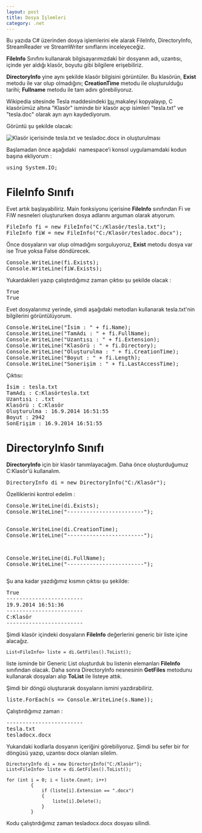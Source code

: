 ```yaml
---
layout: post
title: Dosya İşlemleri
category: .net
---
```


Bu yazıda C# üzerinden dosya işlemlerini ele alarak FileInfo, DirectoryInfo, StreamReader ve StreamWriter sınıflarını inceleyeceğiz.

<strong>FileInfo</strong> Sınıfını kullanarak bilgisayarımızdaki bir dosyanın adı, uzantısı, içinde yer aldığı klasör, boyutu gibi bilgilere erişebiliriz.

<strong>DirectoryInfo</strong> yine aynı şekilde klasör bilgisini görüntüler. Bu klasörün, <strong>Exist</strong> metodu ile var olup olmadığını; <strong>CreationTime</strong> metodu ile oluşturulduğu tarihi; <strong>Fullname</strong> metodu ile tam adını görebiliyoruz.

Wikipedia sitesinde Tesla maddesindeki <a title="Tesla" href="http://tr.wikipedia.org/wiki/Nikola_Tesla" target="_blank">bu </a>makaleyi kopyalayıp, C klasörümüz altına "Klasör" isminde bir klasör açıp isimleri "tesla.txt" ve "tesla.doc" olarak ayrı ayrı kaydediyorum.

Görüntü şu şekilde olacak:

<img class="aligncenter wp-image-344 size-full" src="{{ site.baseurl }}/images/tesla1.png" alt="Klasör içerisinde tesla.txt ve tesladoc.docx in oluşturulması"  />

Başlamadan önce aşağıdaki  namespace’i konsol uygulamamdaki kodun başına ekliyorum :
<pre class="toolbar-overlay:false lang:c# decode:true">using System.IO;</pre>
<h1>FileInfo Sınıfı</h1>
Evet artık başlayabiliriz. Main fonksiyonu içerisine <strong>FileInfo</strong> sınıfından Fi ve FiW nesneleri oluştururken dosya adlarını arguman olarak atıyorum.
<pre class="toolbar-overlay:false lang:c# decode:true">FileInfo fi = new FileInfo("C:/Klasör/tesla.txt");
FileInfo fiW = new FileInfo("C:/Klasör/tesladoc.docx");</pre>
Önce dosyaların var olup olmadığını sorguluyoruz, <strong>Exist</strong> metodu dosya var ise True yoksa False döndürecek.
<pre class="toolbar-overlay:false lang:c# decode:true">Console.WriteLine(fi.Exists);
Console.WriteLine(fiW.Exists);</pre>
Yukardakileri yazıp çalıştırdığımız zaman çıktısı şu şekilde olacak :
<pre class="theme:dark-terminal toolbar-overlay:false lang:default decode:true">True
True</pre>
Evet dosyalarımız yerinde, şimdi aşağıdaki metodları kullanarak tesla.txt'nin bilgilerini görüntülüyorum.
<pre class="toolbar-overlay:false lang:default decode:true">Console.WriteLine("İsim : " + fi.Name);
Console.WriteLine("TamAdı : " + fi.FullName);
Console.WriteLine("Uzantısı : " + fi.Extension);
Console.WriteLine("Klasörü : " + fi.Directory);
Console.WriteLine("Oluşturulma : " + fi.CreationTime);
Console.WriteLine("Boyut : " + fi.Length);
Console.WriteLine("Sonerişim : " + fi.LastAccessTime);
</pre>
Çıktısı:
<pre class="theme:dark-terminal toolbar-overlay:false lang:default decode:true">İsim : tesla.txt
TamAdı : C:Klasörtesla.txt
Uzantısı : .txt
Klasörü : C:Klasör
Oluşturulma : 16.9.2014 16:51:55
Boyut : 2942
SonErişim : 16.9.2014 16:51:55</pre>
<h1>DirectoryInfo Sınıfı</h1>
<strong>DirectoryInfo</strong> için bir klasör tanımlayacağım. Daha önce oluşturduğumuz C:Klasör'ü kullanalım.
<pre class="toolbar-overlay:false lang:c# decode:true ">DirectoryInfo di = new DirectoryInfo("C:/Klasör");
</pre>
Özelliklerini kontrol edelim :
<pre class="toolbar-overlay:false lang:c# decode:true">Console.WriteLine(di.Exists);
Console.WriteLine("------------------------");

Console.WriteLine(di.CreationTime);
Console.WriteLine("------------------------");

Console.WriteLine(di.FullName);
Console.WriteLine("------------------------");
</pre>
Şu ana kadar yazdığımız kısmın çıktısı şu şekilde:
<pre class="theme:dark-terminal toolbar-overlay:false lang:default decode:true">True
------------------------
19.9.2014 16:51:36
------------------------
C:Klasör
------------------------</pre>

Şimdi klasör içindeki dosyaların <strong>FileInfo</strong> değerlerini generic bir liste içine alacağız.

```
List<FileInfo> liste = di.GetFiles().ToList();
```

liste isminde bir Generic List oluşturduk bu listenin elemanları <strong>FileInfo</strong> sınıfından olacak. Daha sonra DirectoryInfo nesnesinin <strong>GetFiles</strong> metodunu kullanarak dosyaları alıp <strong>ToList</strong> ile listeye attık.

Şimdi bir döngü oluşturarak dosyaların ismini yazdırabiliriz.

<pre class="toolbar-overlay:false lang:c# decode:true ">liste.ForEach(s => Console.WriteLine(s.Name));</pre>

Çalıştırdığımız zaman :

<pre class="theme:dark-terminal toolbar-overlay:false lang:default decode:true">------------------------
tesla.txt
tesladocx.docx
</pre>

Yukarıdaki kodlarla dosyanın içeriğini görebiliyoruz. Şimdi bu sefer bir for döngüsü yazıp, uzantısı docx olanları silelim.

```
DirectoryInfo di = new DirectoryInfo("C:/Klasör");
List<FileInfo> liste = di.GetFiles().ToList();
       
for (int i = 0; i < liste.Count; i++)
         {
             if (liste[i].Extension == ".docx")
             {
                 liste[i].Delete();
             }
         }
```

Kodu çalıştırdığımız zaman tesladocx.docx dosyası silindi.
